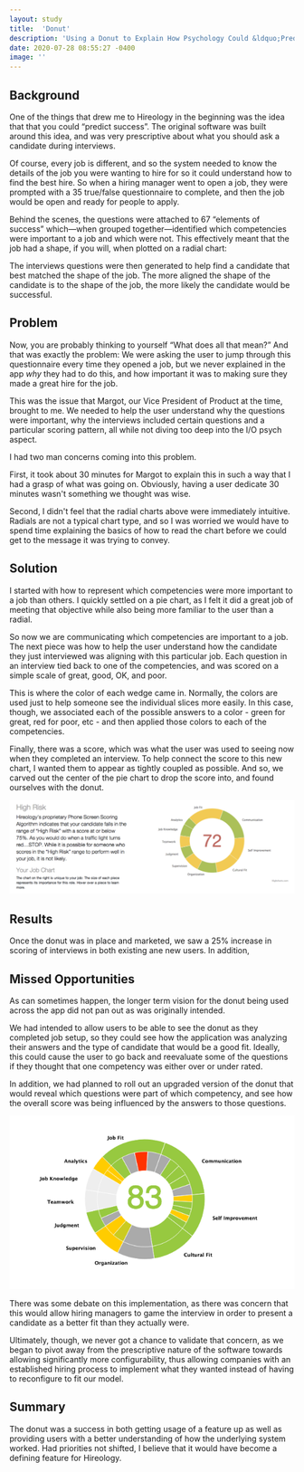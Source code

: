 ```yaml
---
layout: study
title:  'Donut'
description: 'Using a Donut to Explain How Psychology Could &ldquo;Predict Success&rdquo;'
date: 2020-07-28 08:55:27 -0400
image: ''
---
```


## Background

One of the things that drew me to Hireology in the beginning was the idea that that you could &ldquo;predict success&rdquo;.  The original software was built around this idea, and was very prescriptive about what you should ask a candidate during interviews.

Of course, every job is different, and so the system needed to know the details of the job you were wanting to hire for so it could understand how to find the best hire. So when a hiring manager went to open a job, they were prompted with a 35 true/false questionnaire to complete, and then the job would be open and ready for people to apply.

Behind the scenes, the questions were attached to 67 &ldquo;elements of success&rdquo; which&mdash;when grouped together&mdash;identified which competencies were important to a job and which were not. This effectively meant that the job had a shape, if you will, when plotted on a radial chart:

The interviews questions were then generated to help find a candidate that best matched the shape of the job. The more aligned the shape of the candidate is to the shape of the job, the more likely the candidate would be successful.

## Problem

Now, you are probably thinking to yourself &ldquo;What does all that mean?&rdquo; And that was exactly the problem: We were asking the user to jump through this questionnaire every time they opened a job, but we never explained in the app _why_ they had to do this, and how important it was to making sure they made a great hire for the job.

This was the issue that Margot, our Vice President of Product at the time, brought to me. We needed to help the user understand why the questions were important, why the interviews included certain questions and a particular scoring pattern, all while not diving too deep into the I/O psych aspect.

I had two man concerns coming into this problem.

First, it took about 30 minutes for Margot to explain this in such a way that I had a grasp of what was going on. Obviously, having a user dedicate 30 minutes wasn't something we thought was wise.

Second, I didn't feel that the radial charts above were immediately intuitive. Radials are not a typical chart type, and so I was worried we would have to spend time explaining the basics of how to read the chart before we could get to the message it was trying to convey.

## Solution

I started with how to represent which competencies were more important to a job than others. I quickly settled on a pie chart, as I felt it did a great job of meeting that objective while also being more familiar to the user than a radial.

So now we are communicating which competencies are important to a job. The next piece was how to help the user understand how the candidate they just interviewed was aligning with this particular job. Each question in an interview tied back to one of the competencies, and was scored on a simple scale of great, good, OK, and poor. 

This is where the color of each wedge came in. Normally, the colors are used just to help someone see the individual slices more easily. In this case, though, we associated each of the possible answers to a color - green for great, red for poor, etc - and then applied those colors to each of the competencies.

Finally, there was a score, which was what the user was used to seeing now when they completed an interview. To help connect the score to this new chart, I wanted them to appear as tightly coupled as possible. And so, we carved out the center of the pie chart to drop the score into, and found ourselves with the donut.

![](/assets/images/casestudies/donut-5.png)

## Results

Once the donut was in place and marketed, we saw a 25% increase in scoring of interviews in both existing ane new users. In addition, 

## Missed Opportunities

As can sometimes happen, the longer term vision for the donut being used across the app did not pan out as was originally intended.

We had intended to allow users to be able to see the donut as they completed job setup, so they could see how the application was analyzing their answers and the type of candidate that would be a good fit. Ideally, this could cause the user to go back and reevaluate some of the questions if they thought that one competency was either over or under rated.

In addition, we had planned to roll out an upgraded version of the donut that would reveal which questions were part of which competency, and see how the overall score was being influenced by the answers to those questions.

![](/assets/images/casestudies/donut-6.png)

There was some debate on this implementation, as there was concern that this would allow hiring managers to game the interview in order to present a candidate as a better fit than they actually were.

Ultimately, though, we never got a chance to validate that concern, as we began to pivot away from the prescriptive nature of the software towards allowing significantly more configurability, thus allowing companies with an established hiring process to implement what they wanted instead of having to reconfigure to fit our model.

## Summary

The donut was a success in both getting usage of a feature up as well as providing users with a better understanding of how the underlying system worked. Had priorities not shifted, I believe that it would have become a defining feature for Hireology.